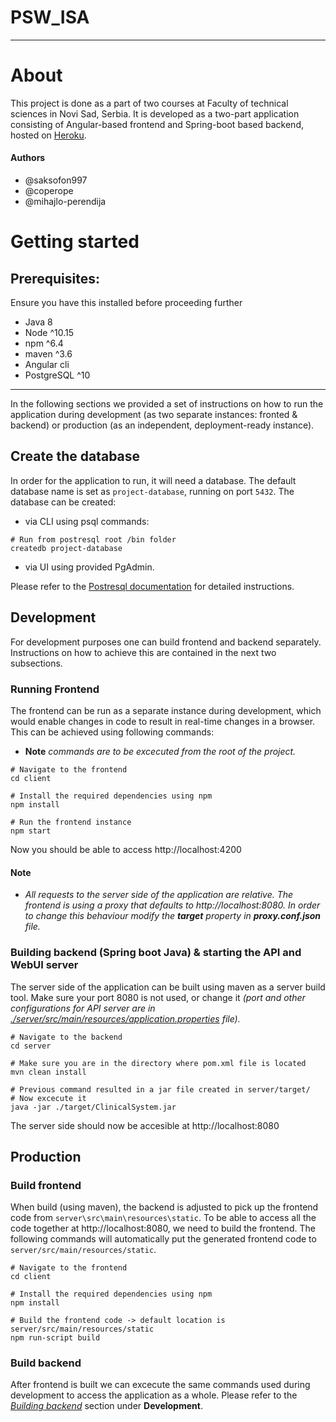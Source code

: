 # PSW_ISA

---
# About
This project is done as a part of two courses at Faculty of technical sciences in Novi Sad, Serbia.
It is developed as a two-part application consisting of Angular-based frontend and Spring-boot based backend, hosted on [Heroku](https://oettinger.herokuapp.com/).

#### Authors
- @saksofon997
- @coperope
- @mihajlo-perendija

# Getting started

## Prerequisites: 

Ensure you have this installed before proceeding further

- Java 8
- Node ^10.15
- npm ^6.4
- maven ^3.6
- Angular cli
- PostgreSQL ^10
---
In the following sections we provided a set of instructions on how to run the application during development (as two separate instances: fronted & backend) or production (as an independent, deployment-ready instance).
## Create the database
In order for the application to run, it will need a database. The default database name is set as `project-database`, running on port `5432`. 
The database can be created:
- via CLI using psql commands:
```
# Run from postresql root /bin folder
createdb project-database
```
- via UI using provided PgAdmin.

Please refer to the [Postresql documentation](https://www.postgresql.org/docs/10/tutorial-createdb.html) for detailed instructions.

## Development
For development purposes one can build frontend and backend separately. Instructions on how to achieve this are contained in the next two subsections.
### Running Frontend
The frontend can be run as a separate instance during development, which would enable changes in code to result in real-time changes in a browser. This can be achieved using following commands:
- **Note** *commands are to be excecuted from the root of the project.*
```
# Navigate to the frontend
cd client

# Install the required dependencies using npm
npm install

# Run the frontend instance
npm start
```
Now you should be able to access http://localhost:4200
#### Note
- *All requests to the server side of the application are relative. The frontend is using a proxy that defaults to http://localhost:8080. In order to change this behaviour modify the **target** property in **proxy.conf.json** file.*

### Building backend (Spring boot Java) & starting the API and WebUI server
The server side of the application can be built using maven as a server build tool. Make sure your port 8080 is not used, or change it *(port and other configurations for API server are in [./server/src/main/resources/application.properties](/server/src/main/resources/application.properties) file).*
```
# Navigate to the backend
cd server

# Make sure you are in the directory where pom.xml file is located
mvn clean install

# Previous command resulted in a jar file created in server/target/
# Now excecute it
java -jar ./target/ClinicalSystem.jar
```
The server side should now be accesible at http://localhost:8080

## Production

### Build frontend
When build (using maven), the backend is adjusted to pick up the frontend code from `server\src\main\resources\static`.
To be able to access all the code together at http://localhost:8080, we need to build the frontend.
The following commands will automatically put the generated frontend code to `server/src/main/resources/static`.
```
# Navigate to the frontend
cd client

# Install the required dependencies using npm
npm install

# Build the frontend code -> default location is server/src/main/resources/static
npm run-script build
```
### Build backend
After frontend is built we can excecute the same commands used during development to access the application as a whole.
Please refer to the *[Building backend](https://github.com/saksofon997/PSW_ISA/blob/master/README.md#building-backend-spring-boot-java--starting-the-api-and-webui-server)* section under **Development**.
